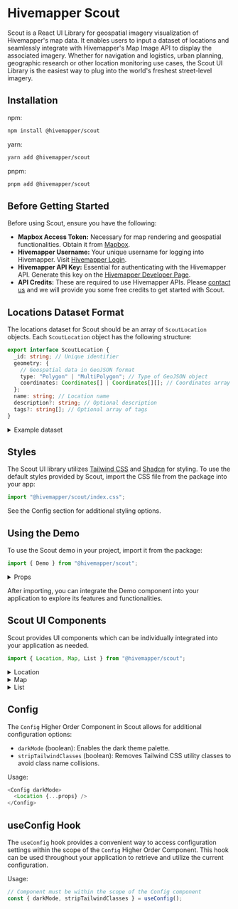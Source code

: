 # Hivemapper Scout

Scout is a React UI Library for geospatial imagery visualization of Hivemapper's map data. It enables users to input a dataset of locations and seamlessly integrate with Hivemapper's Map Image API to display the associated imagery. Whether for navigation and logistics, urban planning, geographic research or other location monitoring use cases, the Scout UI Library is the easiest way to plug into the world's freshest street-level imagery.

## Installation

npm:

```bash
npm install @hivemapper/scout
```

yarn:

```bash
yarn add @hivemapper/scout
```

pnpm:

```bash
pnpm add @hivemapper/scout
```

## Before Getting Started

Before using Scout, ensure you have the following:

- **Mapbox Access Token:** Necessary for map rendering and geospatial functionalities. Obtain it from [Mapbox](https://www.mapbox.com/).
- **Hivemapper Username:** Your unique username for logging into Hivemapper. Visit [Hivemapper Login](https://www.hivemapper.com/login).
- **Hivemapper API Key:** Essential for authenticating with the Hivemapper API. Generate this key on the [Hivemapper Developer Page](https://www.hivemapper.com/developer/map-image-api).
- **API Credits:** These are required to use Hivemapper APIs. Please [contact us](mailto:sales@hivemapper.com) and we will provide you some free credits to get started with Scout.

## Locations Dataset Format

The locations dataset for Scout should be an array of `ScoutLocation` objects. Each `ScoutLocation` object has the following structure:

```typescript
export interface ScoutLocation {
  _id: string; // Unique identifier
  geometry: {
    // Geospatial data in GeoJSON format
    type: "Polygon" | "MultiPolygon"; // Type of GeoJSON object
    coordinates: Coordinates[] | Coordinates[][]; // Coordinates array
  };
  name: string; // Location name
  description?: string; // Optional description
  tags?: string[]; // Optional array of tags
}
```

<details>
  <summary>Example dataset</summary>

```typescript
import { ScoutLocation } from "@hivemapper/scout";

const locations: ScoutLocation[] = [
  {
    _id: "location_1",
    geometry: {
      type: "Polygon",
      coordinates: [
        [
          [-97.74848379487175, 30.269797133209707],
          [-97.74825643127735, 30.269797133209707],
          [-97.74825643127735, 30.26940440211014],
          [-97.7486149661761, 30.269464822381238],
          [-97.74862371092993, 30.26963097793636],
          [-97.74848379487175, 30.269797133209707],
        ],
      ],
    },
    name: "6th Street",
    description: "Sewer excavation construction site",
    tags: ["sidewalk", "bike path"],
  },
  {
    _id: "location_2",
    geometry: {
      type: "Polygon",
      coordinates: [
        [
          [-97.76030405541717, 30.29320863703245],
          [-97.75940735917186, 30.292273071825477],
          [-97.76007988135585, 30.290853576539803],
          [-97.76090185291376, 30.29182141646328],
          [-97.76030405541717, 30.29320863703245],
        ],
      ],
    },
    name: "North Mopac Expressway",
    description: "Overpass renovation site",
    tags: ["right lane"],
  },
];
```

</details>

## Styles

The Scout UI library utilizes [Tailwind CSS](https://tailwindcss.com/) and [Shadcn](https://shadcn.com/) for styling. To use the default styles provided by Scout, import the CSS file from the package into your app:

```typescript
import "@hivemapper/scout/index.css";
```

See the Config section for additional styling options.

## Using the Demo

To use the Scout demo in your project, import it from the package:

```typescript
import { Demo } from "@hivemapper/scout";
```

<details>
  <summary>Props</summary>

```typescript
export interface DemoProps {
  locations?: ScoutLocation[];
  geojson?: GeoJSONFeatureCollection;
  mapAccessToken: string;
  apiKey: string;
  username: string;
  mapDefaultCoords?: LngLatLike; // Default center point of Map View
  mapStyle?: string; // Mapbox style for Map and Minimap components
  darkMode?: boolean; // Dark themed components (See Styles section)
  stripTailwindClasses?: boolean; // Option to strip out Tailwind CSS classes from DOM (See Styles section)
}
```

</details>

After importing, you can integrate the Demo component into your application to explore its features and functionalities.

## Scout UI Components

Scout provides UI components which can be individually integrated into your application as needed.

```typescript
import { Location, Map, List } from "@hivemapper/scout";
```

<details>
  <summary>Location</summary>

```typescript
export interface LocationProps {
  location: ScoutLocation;
  mapAccessToken: string;
  mapStyle?: string;
  username: string;
  apiKey: string;
  isFirstResult?: boolean;
}
```

</details>
<details>
  <summary>Map</summary>
  
  ```typescript
  export interface MapProps {
    locations: ScoutLocation[];
    mapAccessToken: string;
    mapDefaultCoords?: LngLatLike;
    mapStyle?: string;
    selectionCallback?: (id: string | number) => void;
  }
  ```
</details>
<details>
  <summary>List</summary>
  
  ```typescript
  export interface ListProps {
    apiKey: string;
    username: string;
    locations: ScoutLocation[];
    itemsPerPage?: number;
    selectionCallback?: (id: string | number) => void;
  }
  ```
</details>

## Config

The `Config` Higher Order Component in Scout allows for additional configuration options:

- `darkMode` (boolean): Enables the dark theme palette.
- `stripTailwindClasses` (boolean): Removes Tailwind CSS utility classes to avoid class name collisions.

Usage:

```typescript
<Config darkMode>
  <Location {...props} />
</Config>
```

## useConfig Hook

The `useConfig` hook provides a convenient way to access configuration settings within the scope of the `Config` Higher Order Component. This hook can be used throughout your application to retrieve and utilize the current configuration.

Usage:

```typescript
// Component must be within the scope of the Config component
const { darkMode, stripTailwindClasses } = useConfig();
```
